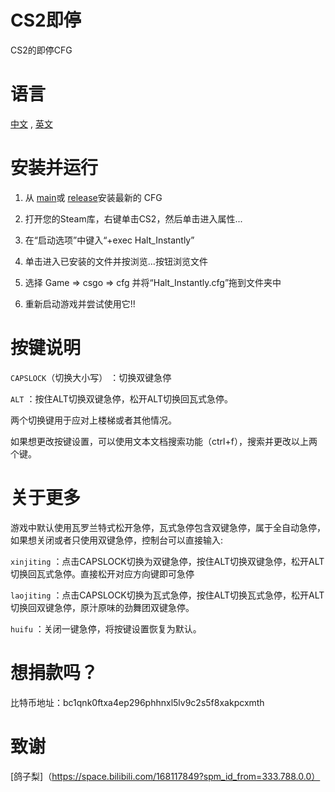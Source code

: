 # CS2即停
CS2的即停CFG

# 语言
  [中文](https://github.com/HugoXOX3/CS2-halt-instantly/blob/main/CN.md) , [英文](https://github.com/HugoXOX3/CS2-halt-instantly/blob/main/README.md)

# 安装并运行
1. 从 [main](https://github.com/HugoXOX3/CS2-halt-instantly/blob/main/Halt_Instantly.cfg）)或 [release](https://github.com/HugoXOX3/CS2-halt-instantly/releases)安装最新的 CFG

2. 打开您的Steam库，右键单击CS2，然后单击进入属性...

3. 在“启动选项”中键入“+exec Halt_Instantly”

4. 单击进入已安装的文件并按浏览...按钮浏览文件

5. 选择 Game => csgo => cfg 并将“Halt_Instantly.cfg”拖到文件夹中

6. 重新启动游戏并尝试使用它!!

# 按键说明
```CAPSLOCK```（切换大小写）	：切换双键急停
  
```ALT```	：按住ALT切换双键急停，松开ALT切换回瓦式急停。
 
两个切换键用于应对上楼梯或者其他情况。
 
如果想更改按键设置，可以使用文本文档搜索功能（ctrl+f），搜索并更改以上两个键。

# 关于更多
游戏中默认使用瓦罗兰特式松开急停，瓦式急停包含双键急停，属于全自动急停，如果想关闭或者只使用双键急停，控制台可以直接输入:

```xinjiting```	：点击CAPSLOCK切换为双键急停，按住ALT切换双键急停，松开ALT切换回瓦式急停。直接松开对应方向键即可急停
 
```laojiting```	：点击CAPSLOCK切换为瓦式急停，按住ALT切换瓦式急停，松开ALT切换回双键急停，原汁原味的劲舞团双键急停。
 
```huifu```	：关闭一键急停，将按键设置恢复为默认。
 
# 想捐款吗？
比特币地址：bc1qnk0ftxa4ep296phhnxl5lv9c2s5f8xakpcxmth

# 致谢
[鸽子梨]（https://space.bilibili.com/168117849?spm_id_from=333.788.0.0）

